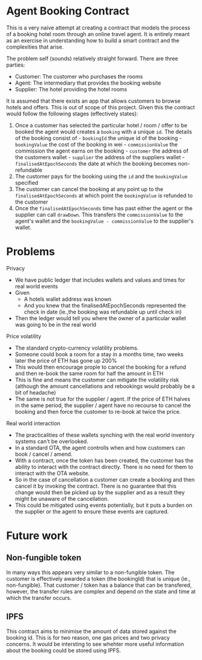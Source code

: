 # Agent Booking Contract

This is a very naive attempt at creating a contract that models the process of a booking hotel room through an online travel agent. It is entirely meant as an exercise in understanding how to build a smart contract and the complexities that arise. 

The problem self (sounds) relatively straight forward. There are three parties:
  - Customer: The customer who purchases the rooms
  - Agent: The intermediary that provides the booking website
  - Supplier: The hotel providing the hotel rooms

It is assumed that there exists an app that allows customers to browse hotels and offers. This is out of scope of this project. Given this the contract would follow the following stages (effectively states):

  1. Once a customer has selected the particular hotel / room / offer to be booked the agent would creates a `booking` with a unique `id`. The details of the booking consist of
    - `bookingId` the unique id of the booking
    - `bookingValue` the cost of the booking in wei
    - `commissionValue` the commission the agent earns on the booking
    - `customer` the address of the customers wallet
    - `supplier` the address of the suppliers wallet
    - `finalisedAtEpochSeconds` the date at which the booking becomes non-refundable
  2. The customer pays for the booking using the `id` and the `bookingValue` specified
  3. The customer can cancel the booking at any point up to the `finalisedAtEpochSeconds` at which point the `bookingValue` is refunded to the customer
  4. Once the `finalisedAtEpochSeconds` time has past either the agent or the supplier can call `drawDown`. This transfers the `commissionValue` to the agent's wallet and the `bookingValue - commissionValue` to the supplier's wallet.

# Problems

Privacy
  - We have public ledger that includes wallets and values and times for real world events
  - Given 
    - A hotels wallet address was known
    - And you knew that the finalisedAtEpochSeconds represented the check in date (ie.,the booking was refundable up until check in)
  - Then the ledger would tell you where the owner of a particular wallet was going to be in the real world
  
Price volatility
  - The standard crypto-currency volatility problems.
  - Someone could book a room for a stay in a months time, two weeks later the price of ETH has gone up 200%
  - This would then encourage prople to cancel the booking for a refund and then re-book the same room for half the amount in ETH
  - This is fine and means the customer can mitigate the volatility risk (although the amount cancellations and rebookings would probably be a bit of headache)
  - The same is not true for the supplier / agent. If the price of ETH halves in the same period, the supplier / agent have no recourse to cancel the booking and then force the customer to re-book at twice the price.

Real world interaction
  - The practicalities of these wallets synching with the real world inventory systems can't be overlooked. 
  - In a standard OTA, the agent controlls when and how customers can book / cancel / amend. 
  - With a contract, once the token has been created, the customer has the ability to interact with the contract directly. There is no need for them to interact with the OTA website.
  - So in the case of cancellation a customer can create a booking and then cancel it by invoking the contract. There is no guarantee that this change would then be picked up by the supplier and as a result they might be unaware of the cancellation.
  - This could be mitigated using events potentially, but it puts a burden on the supplier or the agent to ensure these events are captured. 

# Future work

## Non-fungible token
In many ways this appears very similar to a non-fungible token. The customer is effectively awarded a token (the bookingId) that is unique (ie., non-fungible). That customer / token has a balance that can be transfered, however, the transfer rules are complex and depend on the state and time at which the transfer occurs.

## IPFS
This contract aims to minimise the amount of data stored against the booking id. This is for two reason, one gas prices and two privacy concerns. It would be intersting to see whehter more useful information about the booking could be stored using IPFS. 

